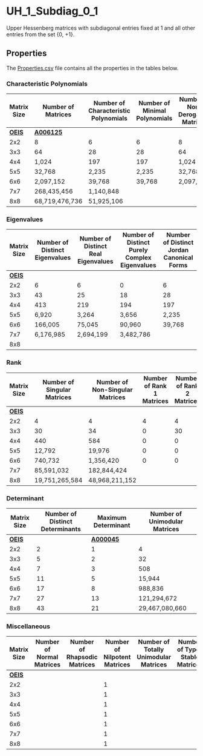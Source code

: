 # UH_1_Subdiag_0_1

Upper Hessenberg matrices with subdiagonal entries fixed at 1 and all other entries from the set {0, +1}.

## Properties

The [Properties.csv](Properties.csv) file contains all the properties in the tables below.

### Characteristic Polynomials

| Matrix Size | Number of Matrices | Number of Characteristic Polynomials | Number of Minimal Polynomials | Number of Non-Derogatory Matrices | Maximum Characteristic Height |
| --- | --- | --- | --- | --- | --- |
| [__OEIS__](https://oeis.org/) | [__A006125__](https://oeis.org/A006125) | | | | |
| 2x2 | 8 | 6 | 6 | 8 | 2 |
| 3x3 | 64 | 28 | 28 | 64 | 3 |
| 4x4 | 1,024 | 197 | 197 | 1,024 | 6 |
| 5x5 | 32,768 | 2,235 | 2,235 | 32,768 | 13 |
| 6x6 | 2,097,152 | 39,768 | 39,768 | 2,097,152 | 27 |
| 7x7 | 268,435,456 | 1,140,848 | | | 55 |
| 8x8 | 68,719,476,736 | 51,925,106 | | | 120 |

### Eigenvalues

| Matrix Size | Number of Distinct Eigenvalues | Number of Distinct Real Eigenvalues | Number of Distinct Purely Complex Eigenvalues | Number of Distinct Jordan Canonical Forms |
| --- | --- | --- | --- | --- |
| [__OEIS__](https://oeis.org/) | | | | |
| 2x2 | 6 | 6 | 0 | 6 |
| 3x3 | 43 | 25 | 18 | 28 |
| 4x4 | 413 | 219 | 194 | 197 |
| 5x5 | 6,920 | 3,264 | 3,656 | 2,235 |
| 6x6 | 166,005 | 75,045 | 90,960 | 39,768 |
| 7x7 | 6,176,985 | 2,694,199 | 3,482,786 | |
| 8x8 | | | | |

### Rank

| Matrix Size | Number of Singular Matrices | Number of Non-Singular Matrices | Number of Rank 1 Matrices | Number of Rank 2 Matrices | Number of Rank 3 Matrices | Number of Rank 4 Matrices | Number of Rank 5 Matrices | Number of Rank 6 Matrices | Number of Rank 7 Matrices | Number of Rank 8 Matrices |
| --- | --- | --- | --- | --- | --- | --- | --- | --- | --- | --- |
| [__OEIS__](https://oeis.org/) | | | | | | | | | | |
| 2x2 | 4 | 4 | 4 | 4 | | | | | | |
| 3x3 | 30 | 34 | 0 | 30 | 34 | | | | | |
| 4x4 | 440 | 584 | 0 | 0 | 440 | 584 | | | | |
| 5x5 | 12,792 | 19,976 | 0 | 0 | 0 | 12,792 | 19,976 | | | |
| 6x6 | 740,732 | 1,356,420 | 0 | 0 | 0 | 0 | 740,732 | 1,356,420 | | |
| 7x7 | 85,591,032 | 182,844,424 | | | | | | | | |
| 8x8 | 19,751,265,584 | 48,968,211,152 | | | | | | | | |

### Determinant

| Matrix Size | Number of Distinct Determinants | Maximum Determinant | Number of Unimodular Matrices |
| --- | --- | --- | --- |
| [__OEIS__](https://oeis.org/) | | [__A000045__](https://oeis.org/A000045) | |
| 2x2 | 2 | 1 | 4 |
| 3x3 | 5 | 2 | 32 |
| 4x4 | 7 | 3 | 508 |
| 5x5 | 11 | 5 | 15,944 |
| 6x6 | 17 | 8 | 988,836 |
| 7x7 | 27 | 13 | 121,294,672 |
| 8x8 | 43 | 21 | 29,467,080,660 |

### Miscellaneous

| Matrix Size | Number of Normal Matrices | Number of Rhapsodic Matrices | Number of Nilpotent Matrices | Number of Totally Unimodular Matrices | Number of Type I Stable Matrices | Number of Type II Stable Matrices |
| --- | --- | --- | --- | --- | --- | --- |
| [__OEIS__](https://oeis.org/) | | | | | | |
| 2x2 | | | 1 | | | |
| 3x3 | | | 1 | | | |
| 4x4 | | | 1 | | | |
| 5x5 | | | 1 | | | |
| 6x6 | | | 1 | | | |
| 7x7 | | | 1 | | | |
| 8x8 | | | 1 | | | |
